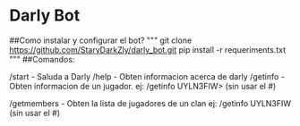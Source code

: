 # Darly Bot

##Como instalar y configurar el bot?
"""
git clone https://github.com/StaryDarkZly/darly_bot.git
pip install -r requeriments.txt
"""
##Comandos:

/start      - Saluda a Darly
/help       - Obten informacion acerca de darly
/getinfo    - Obten informacion de un jugador.
    ej: /getinfo UYLN3FIW>  (sin usar el #)

/getmembers - Obten la lista de jugadores de un clan
    ej: /getinfo UYLN3FIW  (sin usar el #)
